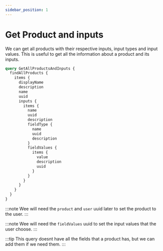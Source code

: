 ```yaml
---
sidebar_position: 1
---
```


# Get Product and inputs

We can get all products with their respective inputs, input types and input values. This is useful to get all the information about a product and its inputs.

```graphql
query GetAllProductsAndInputs {
  findAllProducts {
    items {
      displayName
      description
      name
      uuid
      inputs {
        items {
          name
          uuid
          description
          fieldType {
            name
            uuid
            description
          }
          fieldValues {
            items {
              value
              description
              uuid
            }
          }
        }
      }
    }
  }
}
```
:::note
Wee will need the `product` and `user` uuid later to set the product to the user.
:::

:::note
Wee will need the `fieldValues` uuid to set the input values that the user choose.
:::

:::tip
This query doesnt have all the fields that a product has, but we can add them if we need them.
:::